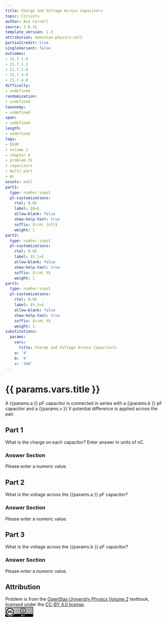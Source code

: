 ```yaml
---
title: Charge and Voltage Across Capacitors
topic: Circuits
author: Ava Cornell
source: 2.8.31
template_version: 1.3
attribution: openstax-physics-vol2
partialCredit: true
singleVariant: false
outcomes:
- 21.7.1.0
- 21.7.1.1
- 21.7.2.0
- 21.7.3.0
- 21.7.4.0
difficulty:
- undefined
randomization:
- undefined
taxonomy:
- undefined
span:
- undefined
length:
- undefined
tags:
- OSUP
- volume 2
- chapter 8
- problem 31
- capacitors
- multi-part
- AC
assets: null
part1:
  type: number-input
  pl-customizations:
    rtol: 0.05
    label: $Q=$
    allow-blank: false
    show-help-text: true
    suffix: $\rm\ {nC}$
    weight: 1
part2:
  type: number-input
  pl-customizations:
    rtol: 0.05
    label: $V_1=$
    allow-blank: false
    show-help-text: true
    suffix: $\rm\ V$
    weight: 1
part3:
  type: number-input
  pl-customizations:
    rtol: 0.05
    label: $V_2=$
    allow-blank: false
    show-help-text: true
    suffix: $\rm\ V$
    weight: 1
substitutions:
  params:
    vars:
      title: Charge and Voltage Across Capacitors
    a: '4'
    b: '4'
    v: '340'
---
```

# {{ params.vars.title }}
A {{params.a }}$\textrm{ pF}$ capacitor is connected in series with a {{params.b }}$\textrm{ pF}$ capacitor and a {{params.v }}$\textrm{ V}$ potential difference is applied across the pair.

## Part 1

What is the charge on each capacitor? Enter answer in units of nC.

### Answer Section

Please enter a numeric value.

## Part 2

What is the voltage across the {{params.a }}$\textrm{ pF}$ capacitor?

### Answer Section

Please enter a numeric value.

## Part 3

What is the voltage across the {{params.b }}$\textrm{ pF}$ capacitor?

### Answer Section

Please enter a numeric value.

## Attribution

Problem is from the [OpenStax University Physics Volume 2](https://openstax.org/details/books/university-physics-volume-2) textbook, licensed under the [CC-BY 4.0 license](https://creativecommons.org/licenses/by/4.0/).<br>![Image representing the Creative Commons 4.0 BY license.](https://raw.githubusercontent.com/firasm/bits/master/by.png)
